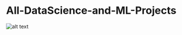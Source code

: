 # All-DataScience-and-ML-Projects
![alt text](https://drive.google.com/file/d/13oEmgu0csZ-lr1I9jkDOCwNnQqLyqtxr/view)
